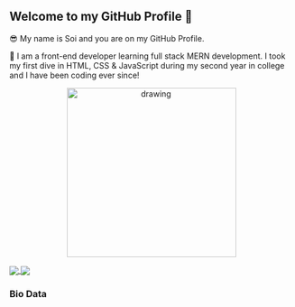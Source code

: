 

## Welcome to my GitHub Profile 👋 

😎 My name is Soi and you are on my GitHub Profile.

🤠 I am a front-end developer learning full stack MERN development. I took my first dive in HTML, CSS & JavaScript during my second year in college and I have been coding ever since! 
<p align="center">
    <img src="https://github.com/soithangsing/soithangsing/blob/main/powerup.gif" alt="drawing" width="300" height="300"/>
 </p>
 
  <a align="center" href="https://github.com/soithangsing">
    <img align="center" src="https://github-readme-stats.vercel.app/api?username=soithangsing&hide=stars&show_icons=true&theme=cobalt2" />
   </a>
 <a href="https://github.com/soithangsing">
    <img align="center" src="https://github-readme-stats.vercel.app/api/top-langs/?username=soithangsing&theme=cobalt2" />
  </a>
 
<!--- ![](https://github.com/soithangsing/soithangsing/blob/main/powerup.gif) --->

### Bio Data


<!---
soithangsing/soithangsing is a ✨ special ✨ repository because its `README.md` (this file) appears on your GitHub profile.
You can click the Preview link to take a look at your changes.
--->
